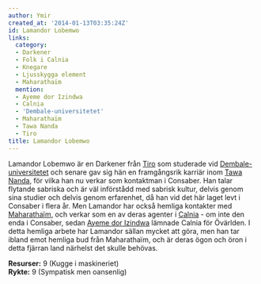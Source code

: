 ```yaml
---
author: Ymir
created_at: '2014-01-13T03:35:24Z'
id: Lamandor Lobemwo
links:
  category:
  - Darkener
  - Folk i Calnia
  - Knegare
  - Ljusskygga element
  - Maharathaïm
  mention:
  - Ayeme dor Izindwa
  - Calnia
  - 'Dembale-universitetet'
  - Maharathaïm
  - Tawa Nanda
  - Tiro
title: Lamandor Lobemwo
---
```


Lamandor Lobemwo är en Darkener från [Tiro] som studerade vid [Dembale-universitetet] och senare gav
sig hän en framgångsrik karriär inom [Tawa Nanda], för vilka han nu verkar som kontaktman i
Consaber. Han talar flytande sabriska och är väl införstådd med sabrisk kultur, delvis genom sina
studier och delvis genom erfarenhet, då han vid det här laget levt i Consaber i flera år. Men
Lamandor har också hemliga kontakter med [Maharathaïm], och verkar som en av deras agenter i
[Calnia] - om inte den enda i Consaber, sedan [Ayeme dor Izindwa] lämnade Calnia för Övärlden. I
detta hemliga arbete har Lamandor sällan mycket att göra, men han tar ibland emot hemliga bud från
Maharathaïm, och är deras ögon och öron i detta fjärran land närhelst det skulle behövas.

**Resurser:** 9 (Kugge i maskineriet)\
**Rykte:** 9 (Sympatisk men oansenlig)

  [Tiro]: Tiro
  [Dembale-universitetet]: Dembale-universitetet
  [Tawa Nanda]: Tawa_Nanda
  [Maharathaïm]: Maharathaïm
  [Calnia]: Calnia
  [Ayeme dor Izindwa]: Ayeme_dor_Izindwa